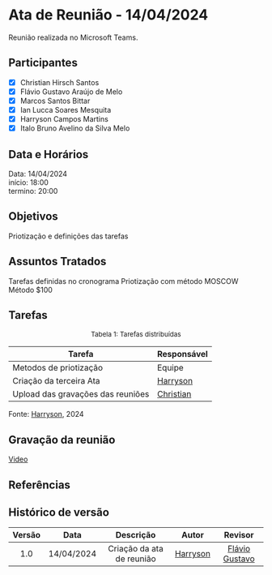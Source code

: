 # Ata de Reunião - 14/04/2024

Reunião realizada no Microsoft Teams.

## Participantes
- [x] Christian Hirsch Santos
- [x] Flávio Gustavo Araújo de Melo
- [x] Marcos Santos Bittar
- [x] Ian Lucca Soares Mesquita
- [x] Harryson Campos Martins
- [x] Italo Bruno Avelino da Silva Melo

## Data e Horários

Data: 14/04/2024 \
início: 18:00\
termino: 20:00

## Objetivos
Priotização e definições das tarefas

## Assuntos Tratados

Tarefas definidas no cronograma
Priotização com método MOSCOW
Método $100

## Tarefas
<font size="2"><p style="text-align: center">Tabela 1: Tarefas distribuídas </p></font>

| Tarefa                               | Responsável                                      |
| ------------------------------------ | ------------------------------------------------ |
| Metodos de priotização               | Equipe  |  
| Criação da terceira Ata              | [Harryson](https://github.com/harry-cmartin) |
| Upload das gravações das reuniões   | [Christian](https://github.com/crstyhs)          |

Fonte: [Harryson](https://github.com/harry-cmartin), 2024

## Gravação da reunião
[Video]()

## Referências

## Histórico de versão
| Versão | Data | Descrição | Autor | Revisor |
| :----: | :--: | :-------: | :---: | :-----: |
| 1.0 | 14/04/2024 | Criação da ata de reunião |[Harryson](https://github.com/harry-cmartin)| [Flávio Gustavo](https://github.com/flavioovatsug)  | 
